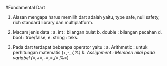 #Fundamental Dart

1. Alasan mengapa harus memilih dart adalah yaitu, type safe, null safety, rich standard library dan multiplatform.
2. Macam jenis data : 
    a. int : bilangan bulat
    b. double : bilangan pecahan
    d. bool : true/false,
    e. string : teks.

3. Pada dart terdapat beberapa operator yaitu :
    a. Arithmetic : untuk perhitungan matematis (+,-,*,/,%)
    b. Assignment : Memberi nilai pada variabel (=,+=,-=,*=,/=,%=)